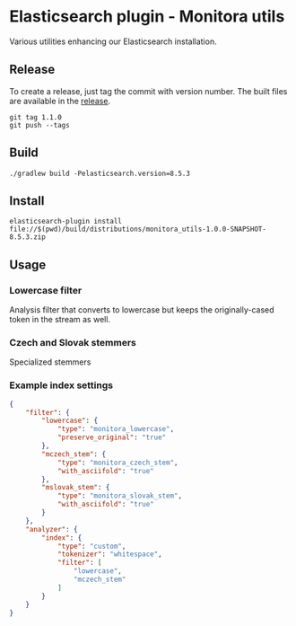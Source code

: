 # Elasticsearch plugin - Monitora utils

Various utilities enhancing our Elasticsearch installation.

## Release

To create a release, just tag the commit with version number. The built files are available
in the [release](https://github.com/monitora-media/es-utils/releases/latest).

    git tag 1.1.0
    git push --tags

## Build

    ./gradlew build -Pelasticsearch.version=8.5.3

## Install

    elasticsearch-plugin install file://$(pwd)/build/distributions/monitora_utils-1.0.0-SNAPSHOT-8.5.3.zip

## Usage

### Lowercase filter

Analysis filter that converts to lowercase but keeps the originally-cased token in the stream as
well.

### Czech and Slovak stemmers

Specialized stemmers

### Example index settings

```json
{
    "filter": {
        "lowercase": {
            "type": "monitora_lowercase",
            "preserve_original": "true"
        },
        "mczech_stem": {
            "type": "monitora_czech_stem",
            "with_asciifold": "true"
        },
        "mslovak_stem": {
            "type": "monitora_slovak_stem",
            "with_asciifold": "true"
        }
    },
    "analyzer": {
        "index": {
            "type": "custom",
            "tokenizer": "whitespace",
            "filter": [
                "lowercase",
                "mczech_stem"
            ]
        }
    }
}
```
